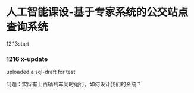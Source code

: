 # 人工智能课设-基于专家系统的公交站点查询系统

12.13start

### 1216 x-update
uploaded a sql-draft for test

问题：实际有上百辆列车同时运行，如何设计我们的系统？
